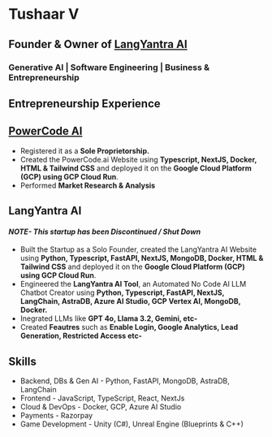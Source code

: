# Tushaar V
## Founder & Owner of [LangYantra AI](https://langyantra.com)
### Generative AI | Software Engineering | Business & Entrepreneurship

## Entrepreneurship Experience
## [PowerCode AI](https://powercode.ai)
* Registered it as a **Sole Proprietorship.**
* Created the PowerCode.ai Website using **Typescript, NextJS, Docker, HTML & Tailwind CSS** and deployed it on the **Google Cloud Platform (GCP) using GCP Cloud Run**.
* Performed **Market Research & Analysis**


##  LangYantra AI
#### *NOTE- This startup has been Discontinued / Shut Down*
* Built the Startup as a Solo Founder, created the LangYantra AI Website using **Python, Typescript, FastAPI, NextJS, MongoDB, Docker, HTML & Tailwind CSS** and deployed it on the **Google Cloud Platform (GCP) using GCP Cloud Run**.
* Engineered the **LangYantra AI Tool**, an Automated No Code AI LLM Chatbot Creator using **Python, Typescript, FastAPI, NextJS, LangChain, AstraDB, Azure AI Studio, GCP Vertex AI, MongoDB, Docker.**
* Inegrated LLMs like **GPT 4o, Llama 3.2, Gemini, etc-**
* Created **Feautres** such as **Enable Login, Google Analytics, Lead Generation, Restricted Access etc-**


## Skills

* Backend, DBs & Gen AI - Python, FastAPI, MongoDB, AstraDB, LangChain
* Frontend - JavaScript, TypeScript, React, NextJs
* Cloud & DevOps -  Docker, GCP, Azure AI Studio
* Payments - Razorpay
* Game Development - Unity (C#), Unreal Engine (Blueprints & C++)

<!--
**Tush9905/Tush9905** is a ✨ _special_ ✨ repository because its `README.md` (this file) appears on your GitHub profile.

Here are some ideas to get you started:

- 🔭 I’m currently working on ...
- 🌱 I’m currently learning ...
- 👯 I’m looking to collaborate on ...
- 🤔 I’m looking for help with ...
- 💬 Ask me about ...
- 📫 How to reach me: ...
- 😄 Pronouns: ...
- ⚡ Fun fact: ...
-->
